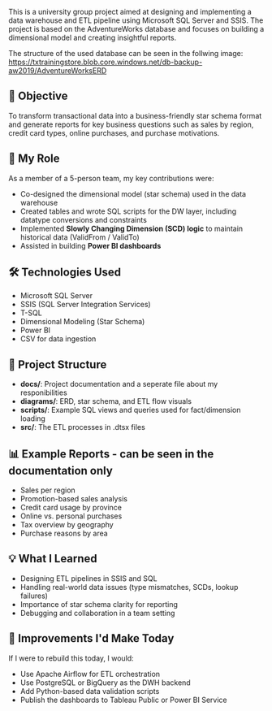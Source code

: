 This is a university group project aimed at designing and implementing a data warehouse and ETL pipeline using Microsoft SQL Server and SSIS. The project is based on the AdventureWorks database and focuses on building a dimensional model and creating insightful reports.

The structure of the used database can be seen in the follwing image:
https://txtrainingstore.blob.core.windows.net/db-backup-aw2019/AdventureWorksERD

## 🧠 Objective

To transform transactional data into a business-friendly star schema format and generate reports for key business questions such as sales by region, credit card types, online purchases, and purchase motivations.

## 👤 My Role

As a member of a 5-person team, my key contributions were:

- Co-designed the dimensional model (star schema) used in the data warehouse
- Created tables and wrote SQL scripts for the DW layer, including datatype conversions and constraints
- Implemented **Slowly Changing Dimension (SCD) logic** to maintain historical data (ValidFrom / ValidTo)
- Assisted in building **Power BI dashboards**

## 🛠️ Technologies Used

- Microsoft SQL Server
- SSIS (SQL Server Integration Services)
- T-SQL
- Dimensional Modeling (Star Schema)
- Power BI
- CSV for data ingestion

## 📂 Project Structure

- **docs/**: Project documentation and a seperate file about my responibilities
- **diagrams/**: ERD, star schema, and ETL flow visuals
- **scripts/**: Example SQL views and queries used for fact/dimension loading
- **src/**: The ETL processes in .dtsx files

## 📊 Example Reports - can be seen in the documentation only

- Sales per region
- Promotion-based sales analysis
- Credit card usage by province
- Online vs. personal purchases
- Tax overview by geography
- Purchase reasons by area

## 💡 What I Learned

- Designing ETL pipelines in SSIS and SQL
- Handling real-world data issues (type mismatches, SCDs, lookup failures)
- Importance of star schema clarity for reporting
- Debugging and collaboration in a team setting

## 🔄 Improvements I'd Make Today

If I were to rebuild this today, I would:
- Use Apache Airflow for ETL orchestration
- Use PostgreSQL or BigQuery as the DWH backend
- Add Python-based data validation scripts
- Publish the dashboards to Tableau Public or Power BI Service
